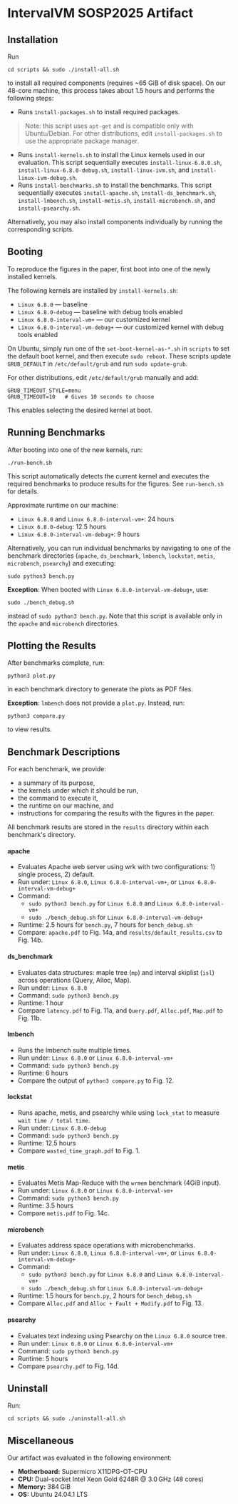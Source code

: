 # IntervalVM SOSP2025 Artifact

## Installation
Run
```
cd scripts && sudo ./install-all.sh
```
to install all required components (requires ~65 GiB of disk space). On our 48-core machine, this process takes about 1.5 hours and performs the following steps:
* Runs `install-packages.sh` to install required packages.
> Note: this script uses `apt-get` and is compatible only with Ubuntu/Debian. For other distributions, edit `install-packages.sh` to use the appropriate package manager.
* Runs `install-kernels.sh` to install the Linux kernels used in our evaluation. This script sequentially executes `install-linux-6.8.0.sh`, `install-linux-6.8.0-debug.sh`, `install-linux-ivm.sh`, and `install-linux-ivm-debug.sh`.
* Runs `install-benchmarks.sh` to install the benchmarks. This script sequentially executes `install-apache.sh`, `install-ds_benchmark.sh`, `install-lmbench.sh`, `install-metis.sh`, `install-microbench.sh`, and `install-psearchy.sh`.

Alternatively, you may also install components individually by running the corresponding scripts.

## Booting
To reproduce the figures in the paper, first boot into one of the newly installed kernels.

The following kernels are installed by `install-kernels.sh`:
* `Linux 6.8.0` — baseline
* `Linux 6.8.0-debug` — baseline with debug tools enabled
* `Linux 6.8.0-interval-vm+` — our customized kernel
* `Linux 6.8.0-interval-vm-debug+` — our customized kernel with debug tools enabled

On Ubuntu, simply run one of the `set-boot-kernel-as-*.sh` in `scripts` to set the default boot kernel, and then execute `sudo reboot`.
These scripts update `GRUB_DEFAULT` in `/etc/default/grub` and run `sudo update-grub`.

For other distributions, edit `/etc/default/grub` manually and add:
```
GRUB_TIMEOUT_STYLE=menu
GRUB_TIMEOUT=10   # Gives 10 seconds to choose
```

This enables selecting the desired kernel at boot.

## Running Benchmarks
After booting into one of the new kernels, run:
```
./run-bench.sh
```
This script automatically detects the current kernel and executes the required benchmarks to produce results for the figures.
See `run-bench.sh` for details.

Approximate runtime on our machine:
* `Linux 6.8.0` and `Linux 6.8.0-interval-vm+`: 24 hours
* `Linux 6.8.0-debug`: 12.5 hours
* `Linux 6.8.0-interval-vm-debug+`: 9 hours

Alternatively, you can run individual benchmarks by navigating to one of the benchmark directories (`apache`, `ds_benchmark`, `lmbench`, `lockstat`, `metis`, `microbench`, `psearchy`) and executing:
```
sudo python3 bench.py
```

**Exception**: When booted with `Linux 6.8.0-interval-vm-debug+`, use:
```
sudo ./bench_debug.sh
```
instead of `sudo python3 bench.py`.
Note that this script is available only in the `apache` and `microbench` directories.

## Plotting the Results
After benchmarks complete, run:
```
python3 plot.py
```
in each benchmark directory to generate the plots as PDF files.

**Exception**: `lmbench` does not provide a `plot.py`. Instead, run:
```
python3 compare.py
```
to view results.

## Benchmark Descriptions
For each benchmark, we provide:
* a summary of its purpose,
* the kernels under which it should be run,
* the command to execute it,
* the runtime on our machine, and
* instructions for comparing the results with the figures in the paper.

All benchmark results are stored in the `results` directory within each benchmark's directory.

#### apache
* Evaluates Apache web server using wrk with two configurations: 1) single process, 2) default.
* Run under: `Linux 6.8.0`, `Linux 6.8.0-interval-vm+`, or `Linux 6.8.0-interval-vm-debug+`
* Command:
  - `sudo python3 bench.py` for `Linux 6.8.0` and `Linux 6.8.0-interval-vm+`
  - `sudo ./bench_debug.sh` for `Linux 6.8.0-interval-vm-debug+`
* Runtime: 2.5 hours for `bench.py`, 7 hours for `bench_debug.sh`
* Compare: `apache.pdf` to Fig. 14a, and `results/default_results.csv` to Fig. 14b.

#### ds_benchmark
* Evaluates data structures: maple tree (`mp`) and interval skiplist (`isl`) across operations (Query, Alloc, Map).
* Run under: `Linux 6.8.0`
* Command: `sudo python3 bench.py`
* Runtime: 1 hour
* Compare `latency.pdf` to Fig. 11a, and `Query.pdf`, `Alloc.pdf`, `Map.pdf` to Fig. 11b.

#### lmbench
* Runs the lmbench suite multiple times.
* Run under: `Linux 6.8.0` or `Linux 6.8.0-interval-vm+`
* Command: `sudo python3 bench.py`
* Runtime: 6 hours
* Compare the output of `python3 compare.py` to Fig. 12.

#### lockstat
* Runs apache, metis, and psearchy while using `lock_stat` to measure `wait time / total time`.
* Run under: `Linux 6.8.0-debug`
* Command: `sudo python3 bench.py`
* Runtime: 12.5 hours
* Compare `wasted_time_graph.pdf` to Fig. 1.

#### metis
* Evaluates Metis Map-Reduce with the `wrmem` benchmark (4GiB input).
* Run under: `Linux 6.8.0` or `Linux 6.8.0-interval-vm+`
* Command: `sudo python3 bench.py`
* Runtime: 3.5 hours
* Compare `metis.pdf` to Fig. 14c.

#### microbench
* Evaluates address space operations with microbenchmarks.
* Run under: `Linux 6.8.0`, `Linux 6.8.0-interval-vm+`, or `Linux 6.8.0-interval-vm-debug+`
* Command:
  - `sudo python3 bench.py` for `Linux 6.8.0` and `Linux 6.8.0-interval-vm+`
  - `sudo ./bench_debug.sh` for `Linux 6.8.0-interval-vm-debug+`
* Runtime: 1.5 hours for `bench.py`, 2 hours for `bench_debug.sh`
* Compare `Alloc.pdf` and `Alloc + Fault + Modify.pdf` to Fig. 13.

#### psearchy
* Evaluates text indexing using Psearchy on the `Linux 6.8.0` source tree.
* Run under: `Linux 6.8.0` or `Linux 6.8.0-interval-vm+`
* Command: `sudo python3 bench.py`
* Runtime: 5 hours
* Compare `psearchy.pdf` to Fig. 14d.

## Uninstall
Run:
```
cd scripts && sudo ./uninstall-all.sh
```

## Miscellaneous
Our artifact was evaluated in the following environment:

* **Motherboard:** Supermicro X11DPG-OT-CPU
* **CPU:** Dual-socket Intel Xeon Gold 6248R @ 3.0 GHz (48 cores)
* **Memory:** 384 GiB
* **OS:** Ubuntu 24.04.1 LTS
